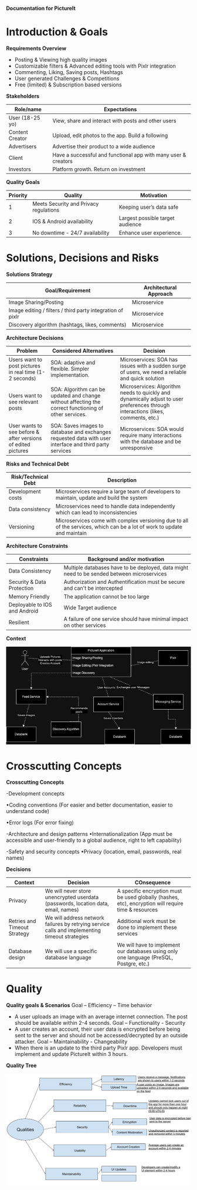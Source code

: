 # 
**Documentation for PictureIt**


# Introduction & Goals

<div  class="formalpara-title">

**Requirements Overview**

</div>

- Posting & Viewing high quality images
- Customizable filters & Advanced editing tools with Pixlr integration 
- Commenting, Liking, Saving posts, Hashtags 
- User generated Challenges & Competitions 
- Free (limited) & Subscription based versions



<div  class="formalpara-title">

**Stakeholders**

</div>

| Role/name    | Expectations |
| -------- | ------- |
| User (18-25 yo)  | View, share and interact with posts and other users   |
|Content Creator|Upload, edit photos to the app. Build a following|
|Advertisers|Advertise their product to a wide audience|
|Client|Have a successful and functional app with many user & creators|
|Investors|Platform growth. Return on investment|



<div  class="formalpara-title">

**Quality Goals**

</div>

| Priority | Quality| Motivation | 
| -------- | ------- |-------|
|1|Meets Security and Privacy regulations|Keeping user’s data safe|
|2|IOS & Android availability|Largest possible target audience|
|3|No downtime - 24/7 availability|Enhance user experience.|




# Solutions, Decisions and Risks

<div  class="formalpara-title">

**Solutions Strategy**

</div>

|Goal/Requirement|Architectural Approach|
|----------------|----------------------|
|Image Sharing/Posting|Microservice|
|Image editing / filters / third party integration of pixlr|Microservice|
|Discovery algorithm (hashtags, likes, comments)|Microservice|




<div  class="formalpara-title">

**Architecture Decisions**

</div>

|Problem|Considered Alternatives|Decision|
|---|---|---|
|Users want to post pictures in real time (1-2 seconds)|SOA: adaptive and flexible. Simpler implementation.|Microservices: SOA has issues with a sudden surge of users, we need a reliable and quick solution|
|Users want to see relevant posts|SOA: Algorithm can be updated and change without affecting the correct functioning of other services.|Microservices: Algorithm needs to quickly and dynamically adjust to user preferences through interactions (likes, comments, etc.)|
|User wants to see before & after versions of edited pictures|SOA: Saves images to database and exchanges requested data with user interface and third party services|Microservices: SOA would require many interactions with the database and be unresponsive|



<div class="formalpara-title">

**Risks and Technical Debt**

</div>

|Risk/Technical Debt|Description|
|---|---|
|Development costs|Microservices require a large team of developers to maintain, update and build the system|
|Data consistency|Microservices need to handle data independently which can lead to inconsistencies|
|Versioning|Microservices come with complex versioning due to all of the services, which can be a lot of work to update and maintain|

<div class="formalpara-title">

**Architecture Constraints**

</div>

|Constraints|Background and/or motivation|
|---|---|
|Data Consistency|Multiple databases have to be deployed, data might need to be sended between microservices|
|Security & Data Protection|Authorization and Authentification must be secure and can't be intercepted|
|Memory Friendly|The application cannot be too large|
|Deployable to IOS and Android|Wide Target audience|
|Resilient|A failure of one service should have minimal impact on other services|

**Context**


![Alt text](PictureIt.drawio.png)

# Crosscutting Concepts

**Crosscutting Concepts**

-Development concepts

•Coding conventions (For easier and better documentation, easier to understand code)

•Error logs (For error fixing)

-Architecture and design patterns
•Internationalization (App must be accessible and user-friendly to a global audience, right to left capability)

-Safety and security concepts
•Privacy (location, email, passwords, real names)


**Decisions**

|Context|Decision|COnsequence|
|---|---|---|
|Privacy|We will never store unencrypted userdata (passwords, location data, email, names)|A specific encryption must be used globally (hashes, etc), encryption will require time & resources|
|Retries and Timeout Strategy|We will address network failures by retrying service calls and implementing timeout strategies|Additional work must be done to implement these services|
|Database design|We will use a specific database language|We will have to implement our databases using only one language (PreSQL, Postgre, etc.)|


# Quality

**Quality goals & Scenarios**
Goal – Efficiency – Time behavior 
- A user uploads an image with an average internet connection. The post should be available within 2-4 seconds. 
Goal – Functionality - Security 
- A user creates an account, their user data is encrypted before being sent to the server and should not be accessed/decrypted by an outside attacker. 
Goal – Maintainability - Changeability 
- When there is an update to the third party Pixlr app. Developers must implement and update PictureIt within 3 hours.


**Quality Tree**

![Alt text](<SWARQ - Quality.png>)

